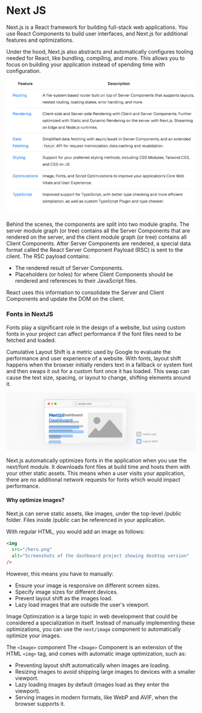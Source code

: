 # Next JS

Next.js is a React framework for building full-stack web applications. You use React Components to build user interfaces, and Next.js for additional features and optimizations.

Under the hood, Next.js also abstracts and automatically configures tooling needed for React, like bundling, compiling, and more. This allows you to focus on building your application instead of spending time with configuration.

![nest-features](./images/nest-features.png)

Behind the scenes, the components are split into two module graphs. The server module graph (or tree) contains all the Server Components that are rendered on the server, and the client module graph (or tree) contains all Client Components.
After Server Components are rendered, a special data format called the React Server Component Payload (RSC) is sent to the client. The RSC payload contains:

- The rendered result of Server Components.
- Placeholders (or holes) for where Client Components should be rendered and references to their JavaScript files.

React uses this information to consolidate the Server and Client Components and update the DOM on the client.

### Fonts in NextJS

Fonts play a significant role in the design of a website, but using custom fonts in your project can affect performance if the font files need to be fetched and loaded.

Cumulative Layout Shift is a metric used by Google to evaluate the performance and user experience of a website. With fonts, layout shift happens when the browser initially renders text in a fallback or system font and then swaps it out for a custom font once it has loaded. This swap can cause the text size, spacing, or layout to change, shifting elements around it.

![cum-layout-shift](./images/cum-layout-shift.png)

Next.js automatically optimizes fonts in the application when you use the next/font module. It downloads font files at build time and hosts them with your other static assets. This means when a user visits your application, there are no additional network requests for fonts which would impact performance.

#### Why optimize images?

Next.js can serve static assets, like images, under the top-level /public folder. Files inside /public can be referenced in your application.

With regular HTML, you would add an image as follows:

```html
<img
  src="/hero.png"
  alt="Screenshots of the dashboard project showing desktop version"
/>
```

However, this means you have to manually:

 - Ensure your image is responsive on different screen sizes.
- Specify image sizes for different devices.
- Prevent layout shift as the images load.
- Lazy load images that are outside the user's viewport.

Image Optimization is a large topic in web development that could be considered a specialization in itself. Instead of manually implementing these optimizations, you can use the `next/image` component to automatically optimize your images.

The `<Image>` component
The `<Image>` Component is an extension of the HTML `<img>` tag, and comes with automatic image optimization, such as:

- Preventing layout shift automatically when images are loading.
- Resizing images to avoid shipping large images to devices with a smaller viewport.
- Lazy loading images by default (images load as they enter the viewport).
- Serving images in modern formats, like WebP and AVIF, when the browser supports it.


